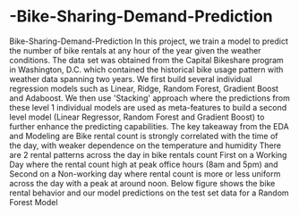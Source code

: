 # -Bike-Sharing-Demand-Prediction
Bike-Sharing-Demand-Prediction In this project, we train a model to predict the number of bike rentals at any hour of the year given the weather conditions. The data set was obtained from the Capital Bikeshare program in Washington, D.C. which contained the historical bike usage pattern with weather data spanning two years.  We first build several individual regression models such as Linear, Ridge, Random Forest, Gradient Boost and Adaboost. We then use 'Stacking' approach where the predictions from these level 1 individual models are used as meta-features to build a second level model (Linear Regressor, Random Forest and Gradient Boost) to further enhance the predicting capabilities.  The key takeaway from the EDA and Modeling are  Bike rental count is strongly correlated with the time of the day, with weaker dependence on the temperature and humidity There are 2 rental patterns across the day in bike rentals count First on a Working Day where the rental count high at peak office hours (8am and 5pm) and Second on a Non-working day where rental count is more or less uniform across the day with a peak at around noon. Below figure shows the bike rental behavior and our model predictions on the test set data for a Random Forest Model
